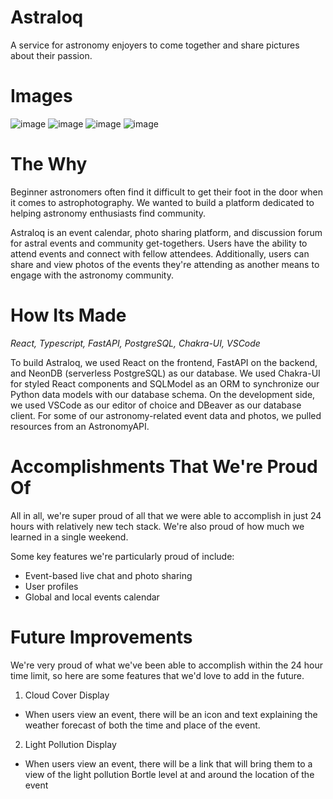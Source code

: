 # Astraloq
A service for astronomy enjoyers to come together and share pictures about their passion.

# Images
![image](https://github.com/user-attachments/assets/77576c0d-eec6-414c-8fc8-1994836eb736)
![image](https://github.com/user-attachments/assets/2d99fdbc-7859-4f3a-a2e0-377fd76a607a)
![image](https://github.com/user-attachments/assets/a30ea32c-d1a3-42c4-9a28-4a0ec58e3844)
![image](https://github.com/user-attachments/assets/9fc9ee69-bf8d-4003-b057-b86e90364c02)

# The Why
Beginner astronomers often find it difficult to get their foot in the door when it comes to astrophotography. We wanted to build a platform dedicated to helping astronomy enthusiasts find community.

Astraloq is an event calendar, photo sharing platform, and discussion forum for astral events and community get-togethers. Users have the ability to attend events and connect with fellow attendees. Additionally, users can share and view photos of the events they're attending as another means to engage with the astronomy community.

# How Its Made
_React, Typescript, FastAPI, PostgreSQL, Chakra-UI, VSCode_

To build Astraloq, we used React on the frontend, FastAPI on the backend, and NeonDB (serverless PostgreSQL) as our database. We used Chakra-UI for styled React components and SQLModel as an ORM to synchronize our Python data models with our database schema. On the development side, we used VSCode as our editor of choice and DBeaver as our database client. For some of our astronomy-related event data and photos, we pulled resources from an AstronomyAPI.

# Accomplishments That We're Proud Of
All in all, we're super proud of all that we were able to accomplish in just 24 hours with relatively new tech stack. We're also proud of how much we learned in a single weekend.

Some key features we're particularly proud of include:
- Event-based live chat and photo sharing
- User profiles
- Global and local events calendar

# Future Improvements
We're very proud of what we've been able to accomplish within the 24 hour time limit, so here are some features that we'd love to add in the future.

1. Cloud Cover Display
- When users view an event, there will be an icon and text explaining the weather forecast of both the time and place of the event.
2. Light Pollution Display
- When users view an event, there will be a link that will bring them to a view of the light pollution Bortle level at and around the location of the event 
